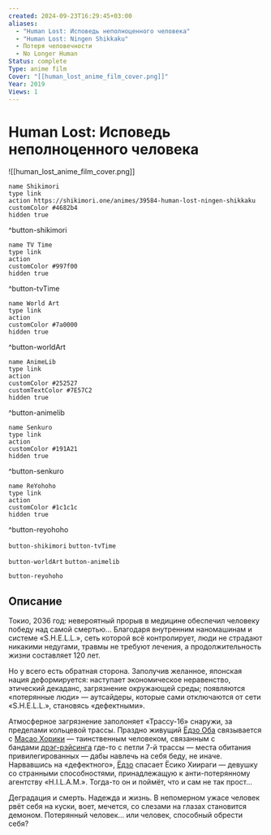 ```yaml
---
created: 2024-09-23T16:29:45+03:00
aliases:
  - "Human Lost: Исповедь неполноценного человека"
  - "Human Lost: Ningen Shikkaku"
  - Потеря человечности
  - No Longer Human
Status: complete
Type: anime film
Cover: "[[human_lost_anime_film_cover.png]]"
Year: 2019
Views: 1
---
```


# Human Lost: Исповедь неполноценного человека

![[human_lost_anime_film_cover.png]]

```button
name Shikimori
type link
action https://shikimori.one/animes/39584-human-lost-ningen-shikkaku
customColor #4682b4
hidden true
```
^button-shikimori

```button
name TV Time
type link
action 
customColor #997f00
hidden true
```
^button-tvTime

```button
name World Art
type link
action 
customColor #7a0000
hidden true
```
^button-worldArt

```button
name AnimeLib
type link
action 
customColor #252527
customTextColor #7E57C2
hidden true
```
^button-animelib

```button
name Senkuro
type link
action 
customColor #191A21
hidden true
```
^button-senkuro

```button
name ReYohoho
type link
action 
customColor #1c1c1c
hidden true
```
^button-reyohoho



`button-shikimori` `button-tvTime`

`button-worldArt` `button-animelib`

`button-reyohoho`

## Описание

Токио, 2036 год: невероятный прорыв в медицине обеспечил человеку победу над самой смертью... Благодаря внутренним наномашинам и системе «S.H.E.L.L.», сеть которой всё контролирует, люди не страдают никакими недугами, травмы не требуют лечения, а продолжительность жизни составляет 120 лет.

Но у всего есть обратная сторона. Заполучив желанное, японская нация деформируется: наступает экономическое неравенство, этический декаданс, загрязнение окружающей среды; появляются «потерянные люди» — аутсайдеры, которые сами отключаются от сети «S.H.E.L.L.», становясь «дефектными».

Атмосферное загрязнение заполоняет «Трассу-16» снаружи, за пределами кольцевой трассы. Праздно живущий [Ёдзо Оба](https://shikimori.one/characters/26802-youzou-ooba) связывается с [Масао Хорики](https://shikimori.one/characters/170888-masao-horiki) — таинственным человеком, связанным с бандами [дрэг-рэйсинга](https://ru.wikipedia.org/wiki/%D0%94%D1%80%D1%8D%D0%B3-%D1%80%D0%B5%D0%B9%D1%81%D0%B8%D0%BD%D0%B3) где-то с петли 7-й трассы — места обитания привилегированных — дабы навлечь на себя беду, не иначе. Нарвавшись на «дефектного», [Ёдзо](https://shikimori.one/characters/26802-youzou-ooba) спасает Ёсико Хиираги — девушку со странными способностями, принадлежащую к анти-потерянному агентству «H.I.L.A.M.». Тогда-то он и поймёт, что и сам не так прост...

Деградация и смерть. Надежда и жизнь. В непомерном ужасе человек рвёт себя на куски, воет, мечется, со слезами на глазах становится демоном. Потерянный человек... или человек, способный обрести себя?

